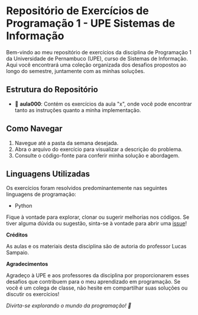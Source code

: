 # Repositório de Exercícios de Programação 1 - UPE Sistemas de Informação

Bem-vindo ao meu repositório de exercícios da disciplina de Programação 1 da Universidade de Pernambuco (UPE), curso de Sistemas de Informação. Aqui você encontrará uma coleção organizada dos desafios propostos ao longo do semestre, juntamente com as minhas soluções.

## Estrutura do Repositório

- 📁 **aula000**: Contém os exercícios da aula "x", onde você pode encontrar tanto as instruções quanto a minha implementação.

## Como Navegar

1. Navegue até a pasta da semana desejada.
2. Abra o arquivo do exercício para visualizar a descrição do problema.
3. Consulte o código-fonte para conferir minha solução e abordagem.

## Linguagens Utilizadas

Os exercícios foram resolvidos predominantemente nas seguintes linguagens de programação:
- Python

Fique à vontade para explorar, clonar ou sugerir melhorias nos códigos. Se tiver alguma dúvida ou sugestão, sinta-se à vontade para abrir uma [issue](link_para_issues)!

**Créditos**

As aulas e os materiais desta disciplina são de autoria do professor Lucas Sampaio.

**Agradecimentos**

Agradeço à UPE e aos professores da disciplina por proporcionarem esses desafios que contribuem para o meu aprendizado em programação. Se você é um colega de classe, não hesite em compartilhar suas soluções ou discutir os exercícios!

*Divirta-se explorando o mundo da programação! 🚀*

